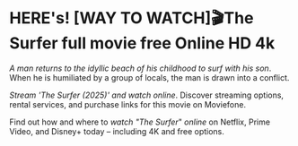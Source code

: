 # HERE's! [WAY TO WATCH]🎬The Surfer full movie free Online HD 4k
<em>A man returns to the idyllic beach of his childhood to surf with his son</em>. When he is humiliated by a group of locals, the man is drawn into a conflict.

<em>Stream 'The Surfer (2025)' and watch online</em>. Discover streaming options, rental services, and purchase links for this movie on Moviefone.

Find out how and where to <em>watch "The Surfer</em>" <em>online</em> on Netflix, Prime Video, and Disney+ today – including 4K and free options.
